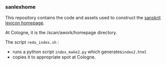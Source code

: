 ### sanlexhome

This repository contains the code and assets used to construct the 
[sanskrit lexicon homepage](http://www.sanskrit-lexicon.uni-koeln.de/index.html).

At Cologne, it is the /scan/awork/homepage directory.

The script `redo_index.sh` :
* runs a python script `index_make2.py` which generates`index2.html`
* copies it to appropriate spot at Cologne.

